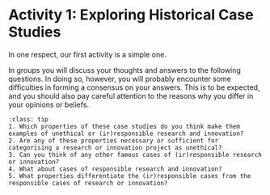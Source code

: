 # Activity 1: Exploring Historical Case Studies

In one respect, our first activity is a simple one.

In groups you will discuss your thoughts and answers to the following questions. 
In doing so, however, you will probably encounter some difficulties in forming a consensus on your answers. 
This is to be expected, and you should also pay careful attention to the reasons why you differ in your opinions or beliefs.

```{admonition} Questions for Reflection
:class: tip
1. Which properties of these case studies do you think make them examples of unethical or (ir)responsible research and innovation?
2. Are any of these properties necessary or sufficient for categorising a research or innovation project as unethical?
3. Can you think of any other famous cases of (ir)responsible research or innovation?
4. What about cases of responsible research and innovation?
5. What properties differentiate the (ir)responsible cases from the responsible cases of research or innovation?
```

<!---

### Activity 1: Exploring Historical Case Studies

In this activity you will answer several questions related to the three case studies and either discuss in a group or reflect on them on your own.

Please visit https://bit.ly/3mUERrE to view the associated instructions.
--->